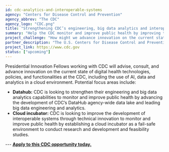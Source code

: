 ```yaml
---
id: cdc-analytics-and-interoperable-systems
agency: "Centers for Disease Control and Prevention"
agency_abbrev: "The CDC"
agency_logo: "CDC.png"
title: "Strengthening CDC’s engineering, big data analytics and interoperable systems"
summary: "Help the CDC monitor and improve public health by improving their data, technical innovation and cloud capabilities."
project_challenge: "How might we advance innovation on the current state of digital health technologies, policies, and functionalities across the public health ecosystem to improve health outcomes?"
partner_description: "The U.S. Centers for Disease Control and Prevention (CDC), within the Department of Health and Human Services, is the national public health agency of the United States. CDC works 24/7 to protect America from health, safety and security threats, both foreign and in the U.S. Whether diseases start at home or abroad, are chronic or acute, curable or preventable, human error or deliberate attack, CDC fights disease and supports communities and citizens to do the same."
project_link: https://www.cdc.gov
status: ["upcoming"]
---
```

Presidential Innovation Fellows working with CDC will advise, consult, and advance innovation on the current state of digital health technologies, policies, and functionalities at the CDC, including the use of AI, data and analytics in a cloud environment. Potential focus areas include:
<ul>
<li><strong>Datahub:</strong> CDC is looking to strengthen their engineering and big data analytics capabilities to monitor and improve public health by advancing the development of CDC’s DataHub agency-wide data lake and leading big data engineering and analytics.</li>
<li><strong>Cloud incubator:</strong> CDC is looking to improve the development of interoperable systems through technical innovation to monitor and improve public health by establishing a cloud incubator as a fail-safe environment to conduct research and development and feasibility studies.</li>
</ul>
---
<a href="https://apply.pif.gov" target="_blank"><strong>Apply to this CDC opportunity today.</strong></a>

